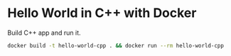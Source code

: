 # Hello World in C++ with Docker

Build C++ app and run it.

```bash
docker build -t hello-world-cpp . && docker run --rm hello-world-cpp
```